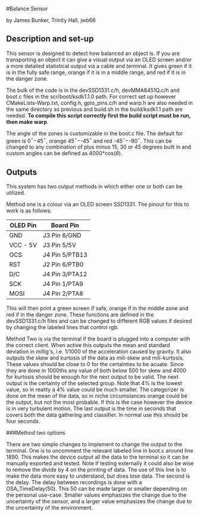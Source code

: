 #Balance Sensor

by James Bunker, Trinity Hall, jwb66

## Description and set-up

This sensor is designed to detect how balanced an object is. If you are transporting an object it can give a visual output via an OLED screen and/or a more detailed statistical output via a cable and terminal. It gives green if it is in the fully safe range, orange if it is in a middle range, and red if it is in the danger zone. 

The bulk of the code is in the devSSD1331.c/h, devMMA8451Q.c/h and boot.c files in the scr/boot/ksdk1.1.0 path. For correct set up however CMakeLists-Warp.txt, config.h, gpio_pins.c/h and warp.h are also needed in the same directory as previous and build.sh in the build/ksdk1.1 path are needed. **To compile this script correctly first the build script must be run, then make warp**. 

The angle of the zones is customizable in the boot.c file. The default for green is 0$^{\circ}-$45$^{\circ}$, orange 45$^{\circ}-$-45$^{\circ}$ and red -45$^{\circ}-$-90$^{\circ}$. This can be changed to any combination of plus minus 15, 30 or 45 degrees built in and custom angles can be defined as 4000*cos($\theta$). 

## Outputs

This system has two output methods in which either one or both can be utilized. 

Method one is a colour via an OLED screen SSD1331. The pinout for this to work is as follows: 

| OLED Pin | Board Pin      |
|----------|----------------|
| GND      | J3 Pin 6/GND   |
| VCC - 5V | J3 Pin 5/5V    |
| OCS      | J4 Pin 5/PTB13 |
| RST      | J2 Pin 6/PTB0  |
| D/C      | J4 Pin 3/PTA12 |
| SCK      | J4 Pin 1/PTA9  |
| MOSI     | J4 Pin 2/PTA8  |


This will then print a green screen if safe, orange if in the middle zone and red if in the danger zone. These functions are defined in the devSSD1331.c/h files and can be changed to different RGB values if desired by changing the labeled lines that control rgb. 


Method Two is via the terminal if the board is plugged into a computer with the correct client. When active this outputs the mean and standard deviation in millig's, i.e. 1/1000 of the acceleration caused by gravity. It also outputs the skew and kurtosis of the data as mili-skew and mili-kurtosis. These values should be close to 0 for the certainties to be acuate. Since they are done in 1000ths any value of both below 500 for skew and 4000 for kurtosis should be enough for the next output to be valid. The next output is the certainty of the selected group. Note that 4% is the lowest value, so in reality a 4% value could be much smaller. The categorizer is done on the mean of the data, so in niche circumstances orange could be the output, but not the most probable. If this is the case however the device is in very turbulent motion. The last output is the time in seconds that covers both the data gathering and classifier. In normal use this should be four seconds. 

###Method two options

 There are two simple changes to implement to change the output to the terminal. One is to uncomment the relevant labeled line in boot.c around line 1890. This makes the device output all the data to the terminal so it can be manually exported and tested. Note if testing externally it could also be wise to remove the divide by 4 on the printing of data. The use of this line is to make the data more easy to understand, but does lose data. The second is the delay. The delay between recordings is done with a OSA_TimeDelay(50). This 50 can be made larger or smaller depending on the personal use-case. Smaller values emphasizes the change due to the uncertainty of the sensor, and a larger value emphasizes the change due to the uncertainty of the environment.

